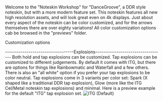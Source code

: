 Welcome to the "Noteskin Workshop" for "DanceGroove", a DDR style noteskin, but with a more modern feature set. This noteskin features all new high resolution assets, and will look great even on 4k displays. Just about every aspect of the noteskin can be color customized, and for the arrows themselves there are over eighty variations! All color customization options cab be browsed in the "previews" folder.

Customization options

-----------------------------------Explosions-----------------------------------
Both hold and tap explosions can be customized. Tap explosions can be customized to different judgements. By default it comes with ITG, but there are options for things like Rainbowmatic and Waterfall and a few others. There is also an "all white" option if you prefer your tap explosions to be color neutral. Tap explosions come in 3 variants per color set: Spark (X shaped like a traditional DDR tap explosion), Glow (more like the ITG Cel/Metal noteskin tap explosions) and minimal. Here is a preview example for the default "ITG" tap explosion set.
![ITG (Default)](https://github.com/HURG-IIDX/Noteskin-Workshop-DanceGroove/assets/19560941/9b85b07b-9897-416d-8a28-12747c1bfd10)
